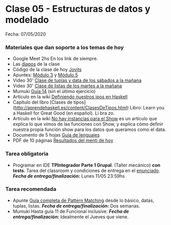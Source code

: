 # Clase 05 - Estructuras de datos y modelado

Fecha: 07/05/2020

### Materiales que dan soporte a los temas de hoy

* Google Meet 2hs   En los link de siempre. 
* Las [diapos](https://docs.google.com/presentation/d/e/2PACX-1vQYw_G7TQ4xmwTyqTsgdykTvbgIMkd6UiSq3ao8Gb8fXyoyZa7-UdFQCdQryoBBLSL_kERQjHM1ZTdg/pub?start=false&loop=false&delayms=3000) de la clase
* Código de la clase de hoy [Jovits](https://github.com/pdepjm/clase-de-modelado-jueves-2020/blob/master/src/Lib.hs)
* Apuntes: [Módulo 3](https://drive.google.com/open?id=11C2UAbP70dP7sTID-ZxJm_a-5ypKxQUEuZr6GVk5yFI) y [Módulo 5](https://drive.google.com/open?id=1Rzsp5A46R_WdC-NJ6_SKrUrtZ6LmR5A52BazE9XPLIc)
* Video 30' [Clase de tuplas y data de los sábados a la mañana](https://www.youtube.com/watch?v=K_56_YFCHD8) 
* Video 30' [Clase de listas de los martes a la mañana](https://youtu.be/HRBtsachj98) 
* Mumuki [Guía 14](https://mumuki.io/pdep-utn/lessons/745-programacion-funcional-modelado) (sin el último ejercicio)
* Artículo en la wiki   [Definiendo nuestros ipos en Haskell](http://wiki.uqbar.org/wiki/articles/data--definiendo-nuestros-tipos-en-haskell.html)
* Capítulo del libro [Clases de tipos] (http://aprendehaskell.es/content/ClasesDeTipos.html) Libro: Learn you a Haskell for Great Good (en español). Li bra zo.
* Artículo en la wiki   [No hay instancias para el Show](http://wiki.uqbar.org/wiki/articles/no-hay-instancias-para-el-show.html) es un artículo que explica lo que vimos de las funciones con Show, y explica cómo definir nuestra propia función show para los datos que queramos como el data.
* Documento de 5 hojas [Guía de lenguajes](https://docs.google.com/document/d/e/2PACX-1vTlLkakSbp6ubcIq00PU4-Z96tg8CUSc8bO793_uftmiGjfkSn7Ug-F_y0-ieIWG6aWfuoHLJrRL8Fd/pub)
* PDF de 10 páginas	[Resultados del menti de hoy](https://sites.google.com/site/paradigmasdeprogramacion/Cursos/cursadas-anteriores/2020/2020-man-jueves/2020-man-jueves-bitacora/clase05-estructurasdedatosymodelado/Repaso_PdeP_-_Principio_Clase05.pdf?attredirects=0&d=1) 

### Tarea obligatoria

* Programar en IDE **TPIntegrador Parte 1 Grupal**. (Taller mecánico) **con tests**. Tarea del classroom y condiciones de entrega en el [enunciado](https://docs.google.com/document/d/1U55Yyu4_XLKJzHf8EV0925TNAazhA0ET3d4lrCSTO-k/edit#).
***Fecha de entrega/finalización:*** Lunes 11/05 23:59hs

### Tarea recomendada

* Apunte  [Guía completa de Pattern Matching](https://docs.google.com/document/d/1DQwu-39LMzAfDdeR2pNQ9zgRGUatsQbEcS_MydH7hwM/edit?usp=sharing) desde lo básico, datas, tuplas, listas. ***Fecha de entrega/finalización:*** Dos semanas.
* Mumuki	Hasta guía 11 de Funcional inclusive. ***Fecha de entrega/finalización:*** Idealmente el Jueves que viene.
